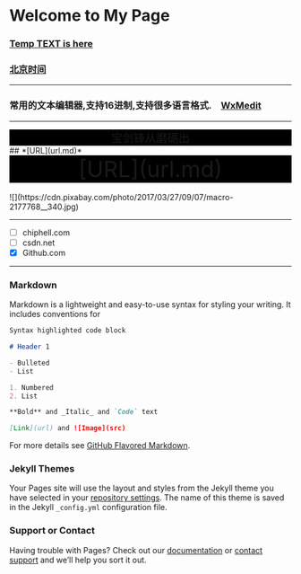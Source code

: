 # Welcome to My Page
### [Temp TEXT is here](temp.md)
### [北京时间](http://www.bjtime.cn)
***
### 常用的文本编辑器,支持16进制,支持很多语言格式.&emsp;[WxMedit](http://wxmedit.github.io/)
***
<div style="background-color:black;font-color:white;font-size:20px">
  <center>     宝剑锋从磨砺出  </center>
 </div>
 ## *[URL](url.md)*
 <div style="background-color:black;font-color:white;font-size:40px">
  <center>     [URL](url.md)  </center>
 </div>
 <br>
 ![](https://cdn.pixabay.com/photo/2017/03/27/09/07/macro-2177768__340.jpg)
 
***
- [ ] chiphell.com
- [ ] csdn.net
- [x] Github.com

***
### Markdown
Markdown is a lightweight and easy-to-use syntax for styling your writing. It includes conventions for

```markdown
Syntax highlighted code block

# Header 1

- Bulleted
- List

1. Numbered
2. List

**Bold** and _Italic_ and `Code` text

[Link](url) and ![Image](src)
```

For more details see [GitHub Flavored Markdown](https://guides.github.com/features/mastering-markdown/).

### Jekyll Themes

Your Pages site will use the layout and styles from the Jekyll theme you have selected in your [repository settings](https://github.com/stylety/stylety.github.io/settings). The name of this theme is saved in the Jekyll `_config.yml` configuration file.

### Support or Contact

Having trouble with Pages? Check out our [documentation](https://help.github.com/categories/github-pages-basics/) or [contact support](https://github.com/contact) and we’ll help you sort it out.
